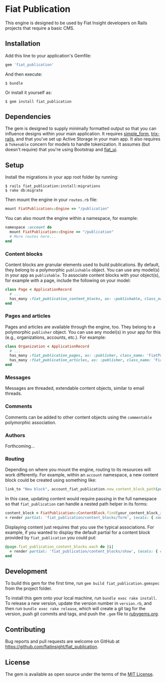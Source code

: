 # Fiat Publication

This engine is designed to be used by Fiat Insight developers on Rails projects that require a basic CMS.

## Installation

Add this line to your application's Gemfile:

```ruby
gem 'fiat_publication'
```

And then execute:

    $ bundle

Or install it yourself as:

    $ gem install fiat_publication

## Dependencies

The gem is designed to supply minimally formatted output so that you can influence designs within your main application. It requires [simple_form](https://github.com/plataformatec/simple_form), [trix-rails](https://github.com/kylefox/trix), and that you've set up Active Storage in your main app. It also requires a `Tokenable` concern for models to handle tokenization. It assumes (but doesn't require) that you're using Bootstrap and [fiat_ui](https://github.com/fiatinsight/fiat_ui).

## Setup

Install the migrations in your app root folder by running:

    $ rails fiat_publication:install:migrations
    $ rake db:migrate

Then mount the engine in your `routes.rb` file:

```ruby
mount FiatPublication::Engine => "/publication"
```

You can also mount the engine within a namespace, for example:

```ruby
namespace :account do
  mount FiatPublication::Engine => "/publication"
  # More routes here...
end
```

### Content blocks

Content blocks are granular elements used to build publications. By default, they belong to a polymorphic `publishable` object. You can use any model(s) in your app as `publishable`. To associate content blocks with your object(s), for example with a page, include the following on your model:

```ruby
class Page < ApplicationRecord
  # ...
  has_many :fiat_publication_content_blocks, as: :publishable, class_name: 'FiatPublication::ContentBlock'
end
```

### Pages and articles

Pages and articles are available through the engine, too. They belong to a polymorphic `publisher` object. You can use any model(s) in your app for this (e.g., organizations, accounts, etc.). For example:

```ruby
class Organization < ApplicationRecord
  # ...
  has_many :fiat_publication_pages, as: :publisher, class_name: 'FiatPublication::Page'
  has_many :fiat_publication_articles, as: :publisher, class_name: 'FiatPublication::Article'
end
```

### Messages

Messages are threaded, extendable content objects, similar to email threads.

### Comments

Comments can be added to other content objects using the `commentable` polymorphic association.

### Authors

Forthcoming...

### Routing

Depending on where you mount the engine, routing to its resources will work differently. For example, within an `account` namespace, a new content block could be created using something like:

```ruby
link_to "New block", account_fiat_publication.new_content_block_path(publishable_type: "Page", publishable_id: @page.id)
```

In this case, updating content would require passing in the full namespace so that `fiat_publication` can handle a nested path helper in its forms:

```ruby
content_block = FiatPublication::ContentBlock.find(your_content_block_id)
= render partial: 'fiat_publication/content_blocks/form', locals: { content_block: content_block, url: account_fiat_publication.content_block_path(content_block) }
```

Displaying content just requires that you use the typical associations. For example, if you wanted to display the default partial for a content block provided by `fiat_publication` you could put:

```ruby
@page.fiat_publication_content_blocks.each do |i|
  = render partial: 'fiat_publication/content_blocks/show', locals: { content_block: i, my_classes: 'custom_classes_here' }
end
```

## Development

To build this gem for the first time, run `gem build fiat_publication.gemspec` from the project folder.

To install this gem onto your local machine, run `bundle exec rake install`. To release a new version, update the version number in `version.rb`, and then run `bundle exec rake release`, which will create a git tag for the version, push git commits and tags, and push the `.gem` file to [rubygems.org](https://rubygems.org).

## Contributing

Bug reports and pull requests are welcome on GitHub at https://github.com/fiatinsight/fiat_publication.

## License

The gem is available as open source under the terms of the [MIT License](https://opensource.org/licenses/MIT).
